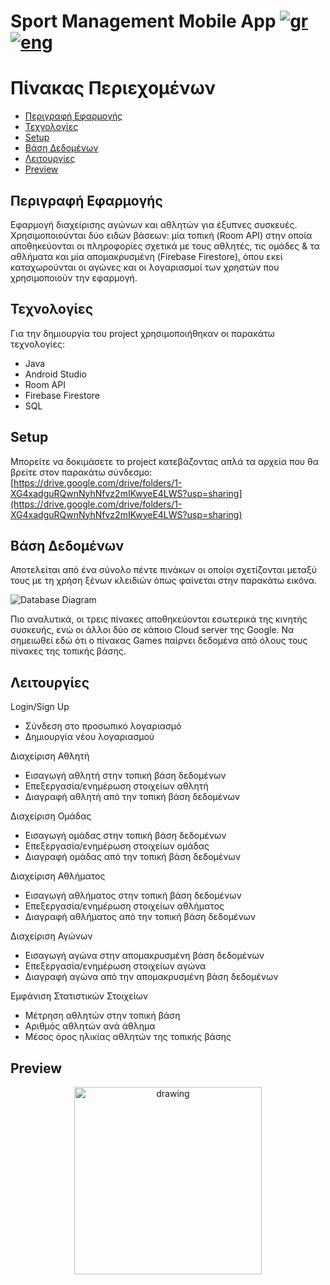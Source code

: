 # Sport Management Mobile App [![gr](https://img.shields.io/badge/lang-gr-blue.svg)](https://github.com/cbalampa/Sport-Management-Mobile-App/blob/main/README.md) [![eng](https://img.shields.io/badge/lang-en-red.svg)](https://github.com/cbalampa/Sport-Management-Mobile-App/blob/main/README-ENG.md)

Πίνακας Περιεχομένων
=================
* [Περιγραφή Εφαρμογής](#περιγραφή-εφαρμογής)
* [Τεχνολογίες](#τεχνολογίες)
* [Setup](#setup)
* [Βάση Δεδομένων](#βάση-δεδομένων)
* [Λειτουργίες](#λειτουργίες)
* [Preview](#preview)

## Περιγραφή Εφαρμογής
Εφαρμογή διαχείρισης αγώνων και αθλητών για έξυπνες συσκευές. Χρησιμοποιούνται δύο ειδών βάσεων: μία τοπική (Room API) στην οποία αποθηκεύονται οι πληροφορίες σχετικά με τους αθλητές, τις ομάδες & τα αθλήματα και μία απομακρυσμένη (Firebase Firestore), όπου εκεί καταχωρούνται οι αγώνες και οι λογαριασμοί των χρηστών που χρησιμοποιούν την εφαρμογή.

## Τεχνολογίες
Για την δημιουργία του project χρησιμοποιήθηκαν οι παρακάτω τεχνολογίες:
- Java
- Android Studio
- Room API
- Firebase Firestore
- SQL

## Setup
Μπορείτε να δοκιμάσετε το project κατεβάζοντας απλά τα αρχεία που θα βρείτε στον παρακάτω σύνδεσμο:
[https://drive.google.com/drive/folders/1-XG4xadguRQwnNyhNfvz2mIKwyeE4LWS?usp=sharing](https://drive.google.com/drive/folders/1-XG4xadguRQwnNyhNfvz2mIKwyeE4LWS?usp=sharing)

## Βάση Δεδομένων
Αποτελείται από ένα σύνολο πέντε πινάκων οι οποίοι σχετίζονται μεταξύ τους με τη χρήση ξένων κλειδιών όπως φαίνεται στην παρακάτω εικόνα.


![Database Diagram](https://user-images.githubusercontent.com/73292440/134400105-bb5b040d-0687-437e-9ff1-42801c3a875d.png)

Πιο αναλυτικά, οι τρεις πίνακες αποθηκεύονται εσωτερικά της κινητής συσκευής, ενώ οι άλλοι δύο σε κάποιο Cloud server της Google. Να σημειωθεί εδώ ότι ο πίνακας Games παίρνει δεδομένα από όλους τους πίνακες της τοπικής βάσης.

## Λειτουργίες
Login/Sign Up
- Σύνδεση στο προσωπικό λογαριασμό
- Δημιουργία νέου λογαριασμού

Διαχείριση Αθλητή
- Εισαγωγή αθλητή στην τοπική βάση δεδομένων
- Επεξεργασία/ενημέρωση στοιχείων αθλητή
- Διαγραφή αθλητή από την τοπική βάση δεδομένων

Διαχείριση Ομάδας
- Εισαγωγή ομάδας στην τοπική βάση δεδομένων 
- Επεξεργασία/ενημέρωση στοιχείων ομάδας
- Διαγραφή ομάδας από την τοπική βάση δεδομένων

Διαχείριση Αθλήματος
- Εισαγωγή αθλήματος στην τοπική βάση δεδομένων 
- Επεξεργασία/ενημέρωση στοιχείων αθλήματος 
- Διαγραφή αθλήματος από την τοπική βάση δεδομένων

Διαχείριση Αγώνων
- Εισαγωγή αγώνα στην απομακρυσμένη βάση δεδομένων 
- Επεξεργασία/ενημέρωση στοιχείων αγώνα
- Διαγραφή αγώνα από την απομακρυσμένη βάση δεδομένων

Εμφάνιση Στατιστικών Στοιχείων
- Μέτρηση αθλητών στην τοπική βάση
- Αριθμός αθλητών ανά άθλημα
- Μέσος όρος ηλικίας αθλητών της τοπικής βάσης


## Preview
<p align="center">
<img src="https://user-images.githubusercontent.com/73292440/134453091-824c9763-c1ae-4b2b-bf99-f37472b81426.gif" alt="drawing" width="300"/>
</p>

